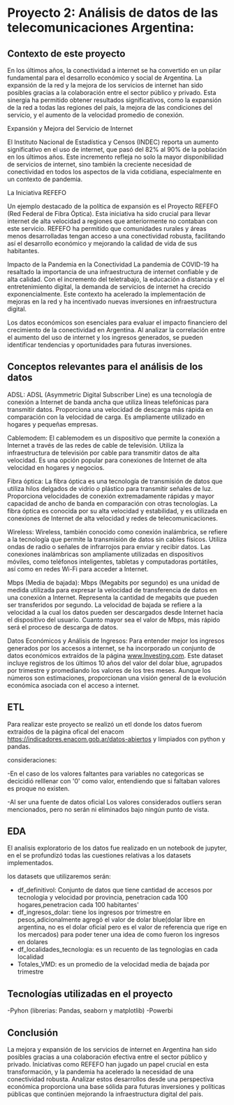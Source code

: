 # Proyecto 2: Análisis de datos de las telecomunicaciones Argentina:

## Contexto de este proyecto
En los últimos años, la conectividad a internet se ha convertido en un pilar fundamental para el desarrollo económico y social de Argentina. La expansión de la red y la mejora de los servicios de internet han sido posibles gracias a la colaboración entre el sector público y privado. Esta sinergia ha permitido obtener resultados significativos, como la expansión de la red a todas las regiones del país, la mejora de las condiciones del servicio, y el aumento de la velocidad promedio de conexión.

Expansión y Mejora del Servicio de Internet

El Instituto Nacional de Estadística y Censos (INDEC) reporta un aumento significativo en el uso de internet, que pasó del 82% al 90% de la población en los últimos años. Este incremento refleja no solo la mayor disponibilidad de servicios de internet, sino también la creciente necesidad de conectividad en todos los aspectos de la vida cotidiana, especialmente en un contexto de pandemia.

La Iniciativa REFEFO

Un ejemplo destacado de la política de expansión es el Proyecto REFEFO (Red Federal de Fibra Óptica). Esta iniciativa ha sido crucial para llevar internet de alta velocidad a regiones que anteriormente no contaban con este servicio. REFEFO ha permitido que comunidades rurales y áreas menos desarrolladas tengan acceso a una conectividad robusta, facilitando así el desarrollo económico y mejorando la calidad de vida de sus habitantes.

Impacto de la Pandemia en la Conectividad
La pandemia de COVID-19 ha resaltado la importancia de una infraestructura de internet confiable y de alta calidad. Con el incremento del teletrabajo, la educación a distancia y el entretenimiento digital, la demanda de servicios de internet ha crecido exponencialmente. Este contexto ha acelerado la implementación de mejoras en la red y ha incentivado nuevas inversiones en infraestructura digital.



Los datos económicos son esenciales para evaluar el impacto financiero del crecimiento de la conectividad en Argentina. Al analizar la correlación entre el aumento del uso de internet y los ingresos generados, se pueden identificar tendencias y oportunidades para futuras inversiones.

## Conceptos relevantes para el análisis de los datos

ADSL: ADSL (Asymmetric Digital Subscriber Line) es una tecnología de conexión a Internet de banda ancha que utiliza líneas telefónicas para transmitir datos. Proporciona una velocidad de descarga más rápida en comparación con la velocidad de carga. Es ampliamente utilizado en hogares y pequeñas empresas.

Cablemodem: El cablemodem es un dispositivo que permite la conexión a Internet a través de las redes de cable de televisión. Utiliza la infraestructura de televisión por cable para transmitir datos de alta velocidad. Es una opción popular para conexiones de Internet de alta velocidad en hogares y negocios.

Fibra óptica: La fibra óptica es una tecnología de transmisión de datos que utiliza hilos delgados de vidrio o plástico para transmitir señales de luz. Proporciona velocidades de conexión extremadamente rápidas y mayor capacidad de ancho de banda en comparación con otras tecnologías. La fibra óptica es conocida por su alta velocidad y estabilidad, y es utilizada en conexiones de Internet de alta velocidad y redes de telecomunicaciones.

Wireless: Wireless, también conocido como conexión inalámbrica, se refiere a la tecnología que permite la transmisión de datos sin cables físicos. Utiliza ondas de radio o señales de infrarrojos para enviar y recibir datos. Las conexiones inalámbricas son ampliamente utilizadas en dispositivos móviles, como teléfonos inteligentes, tabletas y computadoras portátiles, así como en redes Wi-Fi para acceder a Internet.

Mbps (Media de bajada): Mbps (Megabits por segundo) es una unidad de medida utilizada para expresar la velocidad de transferencia de datos en una conexión a Internet. Representa la cantidad de megabits que pueden ser transferidos por segundo. La velocidad de bajada se refiere a la velocidad a la cual los datos pueden ser descargados desde Internet hacia el dispositivo del usuario. Cuanto mayor sea el valor de Mbps, más rápido será el proceso de descarga de datos.

Datos Económicos y Análisis de Ingresos:
Para entender mejor los ingresos generados por los accesos a internet, se ha incorporado un conjunto de datos económicos extraídos de la página www.Investing.com. Este dataset incluye registros de los últimos 10 años del valor del dolar blue, agrupados por trimestre y promediando los valores de los tres meses. Aunque los números son estimaciones, proporcionan una visión general de la evolución económica asociada con el acceso a internet.

## ETL

Para realizar este proyecto se realizó un etl donde los datos fuerom extraidos de la página ofical del enacom https://indicadores.enacom.gob.ar/datos-abiertos y limpiados con python  y pandas.

consideraciones:

-En el caso de los valores faltantes para variables no categoricas se decicidió relllenar con '0' como valor, entendiendo que si faltaban valores es proque no existen.

-Al ser una fuente de datos oficial Los valores considerados outliers seran mencionados, pero no serán ni eliminados bajo ningún punto de vista.


## EDA

El analisis exploratorio de los datos fue realizado en un notebook de jupyter, en el se profundizó todas las cuestiones relativas a los datasets implementados.

los datasets que utilizaremos serán:

- df_definitivol: Conjunto de datos que tiene cantidad de accesos por tecnologia y velocidad por provincia, penetracion cada 100 hogares,penetracion cada 100 habitantes'
- df_ingresos_dolar: tiene los ingresos por trimestre en pesos,adicionalmente agregó el valor de dolar blue(dolar libre en argentina, no es el dolar oficial pero es el valor de referencia que rige en los mercados) para poder tener una idea de como fueron los ingresos en dolares
- df_localidades_tecnologia: es un recuento de las tegnologias en cada localidad
- Totales_VMD: es un promedio de la velocidad media de bajada por trimestre

## Tecnologías utilizadas en el proyecto
-Pyhon (librerias: Pandas, seaborn y matplotlib)
-Powerbi 

## Conclusión
La mejora y expansión de los servicios de internet en Argentina han sido posibles gracias a una colaboración efectiva entre el sector público y privado. Iniciativas como REFEFO han jugado un papel crucial en esta transformación, y la pandemia ha acelerado la necesidad de una conectividad robusta. Analizar estos desarrollos desde una perspectiva económica proporciona una base sólida para futuras inversiones y políticas públicas que continúen mejorando la infraestructura digital del país.